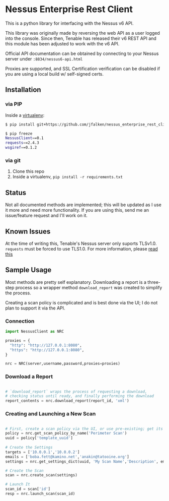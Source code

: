 # Nessus Enterprise Rest Client

This is a python library for interfacing with the Nessus v6 API.

This library was originally made by reversing the web API as a user logged into the console. Since then, Tenable has released their v6 REST API and this module has been adjusted to work with the v6 API.

Official API documentation can be obtained by connecting to your Nessus server under `:8834/nessus6-api.html`

Proxies are supported, and SSL Certification verification can be disabled if you are using a local build w/ self-signed certs.

## Installation

### via PIP

Inside a [virtualenv](http://docs.python-guide.org/en/latest/dev/virtualenvs/): 

```bash
$ pip install git+https://github.com/jfalken/nessus_enterprise_rest_client.git

$ pip freeze
NessusClient==0.1
requests==2.4.3
wsgiref==0.1.2
```

### via git 

1. Clone this repo
2. Inside a virtualenv, `pip install -r requirements.txt`

## Status

Not all documented methods are implemented; this will be updated as I use it more and need more functionality. If you are using this, send me an issue/feature request and I'll work on it.

## Known Issues

At the time of writing this, Tenable's Nessus server only suports TLSv1.0. `requests` must be forced to use TLS1.0. For more information, please [read this](https://github.com/jfalken/nessus_enterprise_rest_client/blob/master/ssl_readme.md)

## Sample Usage

Most methods are pretty self explanatory. Downloading a report is a three-step process
so a wrapper method `download_report` was created to simplify the process.

Creating a scan policy is complicated and is best done via the UI; I do not plan to support it via the API.

### Connection

```python
import NessusClient as NRC

proxies = {
  "http": "http://127.0.0.1:8080",
  "https": "http://127.0.0.1:8080",
}

nrc = NRC(server,username,password,proxies=proxies)

```

### Download a Report

```python

# `download_report` wraps the process of requesting a download,
# checking status until ready, and finally performing the download
report_contents = nrc.download_report(report_id, 'xml')
```

### Creating and Launching a New Scan

```python

# First, create a scan policy via the UI, or use pre-existing; get its uuid
policy = nrc.get_scan_policy_by_name('Perimeter Scan')
uuid = policy['template_uuid']
 
# Create the Settings
targets = ['10.0.0.1','10.0.0.2']
emails = ['boba.fett@kamino.net','anakin@tatooine.org']
settings = nrc.get_settings_dict(uuid, 'My Scan Name','Description', emails, targets)

# Create the Scan
scan = nrc.create_scan(settings)

# Launch It
scan_id = scan['id']
resp = nrc.launch_scan(scan_id)
```
